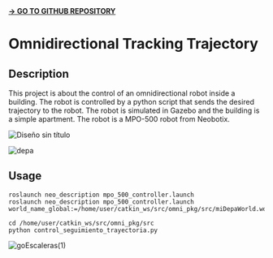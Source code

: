 <link rel="stylesheet" href="css/markdown.css">
<a href="https://github.com/Andy-Leo10/omnidirectional_tracking_trajectory" target="_blank"><strong> → GO TO GITHUB REPOSITORY</strong></a>

# Omnidirectional Tracking Trajectory

## Description

This project is about the control of an omnidirectional robot inside a building. The robot is controlled by a python script that sends the desired trajectory to the robot. The robot is simulated in Gazebo and the building is a simple apartment. The robot is a MPO-500 robot from Neobotix.

![Diseño sin título](https://github.com/Andy-Leo10/omnidirectional_tracking_trajectory/assets/60716487/847c7b85-67c1-45cb-ac8d-e80625f7dd12)

![depa](https://github.com/Andy-Leo10/omnidirectional_tracking_trajectory/assets/60716487/4389b250-c541-4cc0-8214-b4ad16d931f3)


## Usage

``` 
roslaunch neo_description mpo_500_controller.launch
roslaunch neo_description mpo_500_controller.launch world_name_global:=/home/user/catkin_ws/src/omni_pkg/src/miDepaWorld.world

cd /home/user/catkin_ws/src/omni_pkg/src
python control_seguimiento_trayectoria.py
```

![goEscaleras(1)](https://github.com/Andy-Leo10/omnidirectional_tracking_trajectory/assets/60716487/8ba6ddb6-1080-4c10-9c90-7f63370ea45d)
